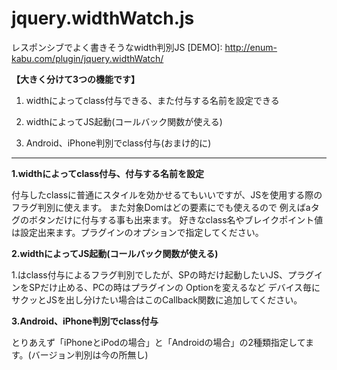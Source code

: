 # jquery.widthWatch.js


レスポンシブでよく書きそうなwidth判別JS
[DEMO]: http://enum-kabu.com/plugin/jquery.widthWatch/


**【大きく分けて3つの機能です】**

1. widthによってclass付与できる、また付与する名前を設定できる

2. widthによってJS起動(コールバック関数が使える)

3. Android、iPhone判別でclass付与(おまけ的に)

---------------------------------------------------------------------------

**1.widthによってclass付与、付与する名前を設定**

付与したclassに普通にスタイルを効かせるてもいいですが、JSを使用する際のフラグ判別に使えます。
また対象Domはどの要素にでも使えるので 例えばaタグのボタンだけに付与する事も出来ます。
好きなclass名やブレイクポイント値は設定出来ます。プラグインのオプションで指定してください。

**2.widthによってJS起動(コールバック関数が使える)**

1.はclass付与によるフラグ判別でしたが、SPの時だけ起動したいJS、プラグインをSPだけ止める、PCの時はプラグインの Optionを変えるなど
デバイス毎にサクッとJSを出し分けたい場合はこのCallback関数に追加してください。

**3.Android、iPhone判別でclass付与**

とりあえず「iPhoneとiPodの場合」と「Androidの場合」の2種類指定してます。(バージョン判別は今の所無し)
